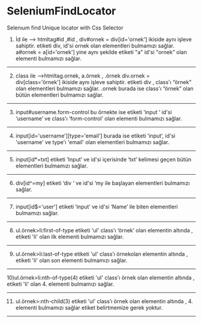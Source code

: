 # SeleniumFindLocator
Selenıum find Unique locator with Css Selector
1) İd ile --> htmltag#id ,#id ,
div#ornek = div[id='ornek'] ikiside aynı işleve sahiptir.
etiketi div,  id'si ornek olan elementleri bulmamızı sağlar.
a#ornek = a[id='ornek'] yine aynı şekilde etiketi "a" id'si "ornek” olan elementi bulmamızı sağlar.
  
 
-------------------------------------------------------------------------------------------------------------------------------------

2) class ile -->htmltag.ornek, a.örnek , .örnek 
div.ornek = div[class='örnek'] ikiside aynı işleve sahiptir.
etiketi div , class'ı  “örnek” olan elementleri bulmamızı sağlar.
.ornek burada ise class'ı  “örnek” olan bütün elementleri bulmamızı sağlar.
 
 
 -------------------------------------------------------------------------------------------------------------------------------------

3) input#username.form-control
bu örnekte ise etiketi  ‘input ‘ id'si  ‘username’ ve class'ı  ‘form-control’  olan elementi bulmamızı sağlar.
 

-------------------------------------------------------------------------------------------------------------------------------------
 
4) input[id='username'][type='email']
burada ise etiketi ‘input’, id'si 'username' ve type'ı 'email' olan elementleri bulmamızı sağlar.
 
-------------------------------------------------------------------------------------------------------------------------------------
 
5) input[id*=txt]
etiketi  ‘Input’ ve id'si içerisinde ‘txt’ kelimesi geçen bütün elementleri bulmamızı sağlar.
 
-------------------------------------------------------------------------------------------------------------------------------------
 
6) div[id^=my]
etiketi ‘div ‘  ve id'si ‘my ile başlayan elementleri bulmamızı sağlar.
 
-------------------------------------------------------------------------------------------------------------------------------------
 
7) input[id$='user']
etiketi ‘input’ ve id'si ‘Name’ ile biten elementleri bulmamızı sağlar.
 
-------------------------------------------------------------------------------------------------------------------------------------
 
8) ul.örnek>li:first-of-type
etiketi 'ul' class’ı ‘örnek’ olan elementin altında , etiketi 'li' olan ilk elementi bulmamızı sağlar.
 


------------------------------------------------------------------------------------------------------------------------------------- 
9) ul.örnek>li:last-of-type
etiketi 'ul' class’ı örnekolan elementin altında , etiketi 'li' olan son elementi bulmamızı sağlar.
 
-------------------------------------------------------------------------------------------------------------------------------------
 
10)ul.örnek>li:nth-of-type(4)
etiketi 'ul'  class'ı örnek olan elementin altında , etiketi 'li' olan 4. elementi bulmamızı sağlar.
 
------------------------------------------------------------------------------------------------------------------------------------- 
11) ul.örnek>:nth-child(3)
etiketi 'ul'  class’ı örnek olan elementin altında ,  4. elementi bulmamızı sağlar etiket belirtmemize gerek yoktur.
 
 
-------------------------------------------------------------------------------------------------------------------------------------
 
 
 

